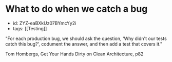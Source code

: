 # What to do when we catch a bug
* id: ZYZ-eaBXkUz07BYmcYy2i
* tags: [[Testing]]

"For each production bug, we should ask the question, 'Why didn't our tests catch this bug?', codument the answer, and then add a test that covers it."

Tom Hombergs, Get Your Hands Dirty on Clean 
Architecture, p82